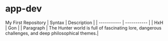 # app-dev
My First Repository
| Syntax | Description |
| ----------- | ----------- |
| HxH | Gon |
| Paragraph | The Hunter world is full of fascinating lore, dangerous challenges, and deep philosophical themes.|
